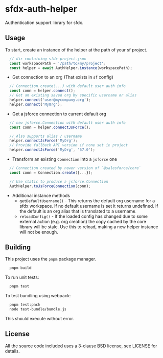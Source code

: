 # sfdx-auth-helper

Authentication support library for sfdx.

## Usage

To start, create an instance of the helper at the path of your sf project.

```js
  // dir containing sfdx-project.json
  const workspacePath = '/path/to/my/project';
  const helper = await AuthHelper.instance(workspacePath);
```

* Get connection to an org (That exists in `sf` config)

```js
  // Connection.create(...) with default user auth info
  const conn = helper.connect();
  // Get an existing saved org by specific username or alias
  helper.connect('user@mycompany.org');
  helper.connect('MyOrg');
```

* Get a jsforce connection to current default org

```js
  // new jsforce.Connection with default user auth info
  const conn = helper.connectJsForce();

  // Also supports alias / username
  helper.connectJsForce('MyOrg');
  // Provide fallback API version if none set in project
  helper.connectJsForce('MyOrg', '57.0');
```

* Transform an existing `Connection` into a `jsforce` one

```js
  // Connection created by newer version of `@salesforce/core`
  const conn = Connection.create({...});

  // Use static to produce a jsforce.Connection
  AuthHelper.toJsForceConnection(conn);
```

* Additional instance methods
  * `getDefaultUsername()` - This returns the default org username for a sfdx workspace. If no default username is set it returns undefined. If the default is an org alias that is translated to a username.
  * `reloadConfig()` - If the loaded config has changed due to some external action (e.g. org creation) the copy cached by the core library will be stale. Use this to reload, making a new helper instance will not be enough.

## Building

This project uses the `pnpm` package manager.

```txt
  pnpm build
```

To run unit tests:

```txt
  pnpm test
```

To test bundling using webpack:

```txt
  pnpm test:pack
  node test-bundle/bundle.js
```

This should execute without error.

## License

All the source code included uses a 3-clause BSD license, see LICENSE for details.
